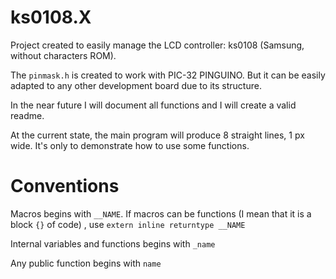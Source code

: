 ks0108.X
========

Project created to easily manage the LCD controller: ks0108 (Samsung, without characters ROM).

The `pinmask.h` is created to work with PIC-32 PINGUINO. But it can be easily adapted to any other development board due to its structure.

In the near future I will document all functions and I will create a valid readme.

At the current state, the main program will produce 8 straight lines, 1 px wide. It's only to demonstrate how to use some functions.

Conventions
===========

Macros begins with `__NAME`. If macros can be functions (I mean that it is a block `{}` of code) , use `extern inline returntype __NAME`

Internal variables and functions begins with `_name`

Any public function begins with `name`

